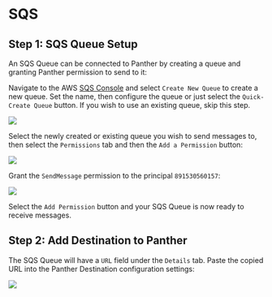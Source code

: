 # SQS

## Step 1: SQS Queue Setup

An SQS Queue can be connected to Panther by creating a queue and granting Panther permission to send to it:

Navigate to the AWS [SQS Console](https://console.aws.amazon.com/sqs/home) and select `Create New Queue` to create a new queue. Set the name, then configure the queue or just select the `Quick-Create Queue` button. If you wish to use an existing queue, skip this step.

![](../.gitbookassets/screen-shot-2019-11-08-at-8.23.27-am.png)

Select the newly created or existing queue you wish to send messages to, then select the `Permissions` tab and then the `Add a Permission` button:

![](../.gitbookassets/screen-shot-2019-11-08-at-8.25.01-am.png)

Grant the `SendMessage` permission to the principal `891530560157`:

![](../.gitbookassets/screen-shot-2019-11-08-at-8.29.20-am.png)

Select the `Add Permission` button and your SQS Queue is now ready to receive messages.

## Step 2: Add Destination to Panther

The SQS Queue will have a `URL` field under the `Details` tab. Paste the copied URL into the Panther Destination configuration settings:

![](../.gitbookassets/screen-shot-2019-10-31-at-4.38.55-pm.png)
